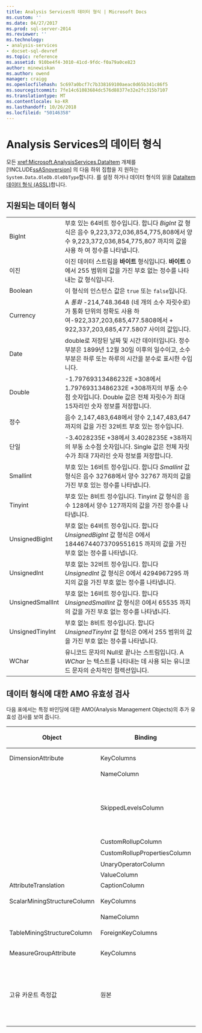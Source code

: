 ```yaml
---
title: Analysis Services의 데이터 형식 | Microsoft Docs
ms.custom: ''
ms.date: 04/27/2017
ms.prod: sql-server-2014
ms.reviewer: ''
ms.technology:
- analysis-services
- docset-sql-devref
ms.topic: reference
ms.assetid: 910be4f4-3010-41cd-9fdc-f0a79a0ce823
author: minewiskan
ms.author: owend
manager: craigg
ms.openlocfilehash: 5c697a0bcf7c7b338169100aeac0d65b341c86f5
ms.sourcegitcommit: 7fe14c61083684dc576d88377e32e2fc315b7107
ms.translationtype: MT
ms.contentlocale: ko-KR
ms.lasthandoff: 10/26/2018
ms.locfileid: "50146358"
---
```

# <a name="data-types-in-analysis-services"></a>Analysis Services의 데이터 형식
  모든 <xref:Microsoft.AnalysisServices.DataItem> 개체를 [!INCLUDE[ssASnoversion](../../../includes/ssasnoversion-md.md)] 의 다음 하위 집합을 지 원하는 `System.Data.OleDb.OleDbType`합니다. 를 설정 하거나 데이터 형식의 읽을 [DataItem 데이터 형식 &#40;ASSL&#41;](https://docs.microsoft.com/bi-reference/assl/data-type/dataitem-data-type-assl)합니다.  
  
## <a name="supported-data-types"></a>지원되는 데이터 형식  
  
|||  
|-|-|  
|BigInt|부호 있는 64비트 정수입니다. 합니다 *BigInt* 값 형식은 음수 9,223,372,036,854,775,808에서 양수 9,223,372,036,854,775,807 까지의 값을 사용 하 여 정수를 나타냅니다.|  
|이진|이진 데이터 스트림을 **바이트** 형식입니다. **바이트** 0에서 255 범위의 값을 가진 부호 없는 정수를 나타내는 값 형식입니다.|  
|Boolean|이 형식의 인스턴스 값은 `true` 또는 `false`입니다.|  
|Currency|A *통화* -214,748.3648 (네 개의 소수 자릿수로)가 통화 단위의 정확도 사용 하 여-922,337,203,685,477.5808에서 + 922,337,203,685,477.5807 사이의 값입니다.|  
|Date|double로 저장된 날짜 및 시간 데이터입니다. 정수 부분은 1899년 12월 30일 이후의 일수이고, 소수 부분은 하루 또는 하루의 시간을 분수로 표시한 수입니다.|  
|Double|-1.79769313486232E +308에서 1.79769313486232E +308까지의 부동 소수점 숫자입니다. Double 값은 전체 자릿수가 최대 15자리인 숫자 정보를 저장합니다.|  
|정수|음수 2,147,483,648에서 양수 2,147,483,647까지의 값을 가진 32비트 부호 있는 정수입니다.|  
|단일|-3.4028235E +38에서 3.4028235E +38까지의 부동 소수점 숫자입니다. Single 값은 전체 자릿수가 최대 7자리인 숫자 정보를 저장합니다.|  
|Smallint|부호 있는 16비트 정수입니다. 합니다 *Smallint* 값 형식은 음수 32768에서 양수 32767 까지의 값을 가진 부호 있는 정수를 나타냅니다.|  
|Tinyint|부호 있는 8비트 정수입니다. Tinyint 값 형식은 음수 128에서 양수 127까지의 값을 가진 정수를 나타냅니다.|  
|UnsignedBigInt|부호 없는 64비트 정수입니다. 합니다 *UnsignedBigInt* 값 형식은 0에서 18446744073709551615 까지의 값을 가진 부호 없는 정수를 나타냅니다.|  
|UnsignedInt|부호 없는 32비트 정수입니다. 합니다 *UnsignedInt* 값 형식은 0에서 4294967295 까지의 값을 가진 부호 없는 정수를 나타냅니다.|  
|UnsignedSmallInt|부호 없는 16비트 정수입니다. 합니다 *UnsignedSmallInt* 값 형식은 0에서 65535 까지의 값을 가진 부호 없는 정수를 나타냅니다.|  
|UnsignedTinyInt|부호 없는 8비트 정수입니다. 합니다 *UnsignedTinyInt* 값 형식은 0에서 255 범위의 값을 가진 부호 없는 정수를 나타냅니다.|  
|WChar|유니코드 문자의 Null로 끝나는 스트림입니다. A *WChar* 는 텍스트를 나타내는 데 사용 되는 유니코드 문자의 순차적인 컬렉션입니다.|  
  
## <a name="amo-validations-on-data-types"></a>데이터 형식에 대한 AMO 유효성 검사  
 다음 표에서는 특정 바인딩에 대한 AMO(Analysis Management Objects)의 추가 유효성 검사를 보여 줍니다.  
  
|Object|Binding|허용되는 데이터 형식|  
|------------|-------------|------------------------|  
|DimensionAttribute|KeyColumns|Binary를 제외한 모든 데이터 형식|  
||NameColumn|WChar만|  
||SkippedLevelsColumn|정수 유형만: BigInt, Integer, SmallInt, TinyInt, UnsignedBigInt, UnsignedInt, UnsignedSmallInt, UnsignedTinyInt|  
||CustomRollupColumn|WChar만|  
||CustomRollupPropertiesColumn|WChar만|  
||UnaryOperatorColumn|WChar만|  
||ValueColumn|All|  
|AttributeTranslation|CaptionColumn|WChar만|  
|ScalarMiningStructureColumn|KeyColumns|Binary를 제외한 모든 데이터 형식|  
||NameColumn|WChar만|  
|TableMiningStructureColumn|ForeignKeyColumns|Binary를 제외한 모든 데이터 형식|  
|MeasureGroupAttribute|KeyColumns|Binary를 제외한 모든 데이터 형식|  
|고유 카운트 측정값|원본|BigInt, Currency, Double, Integer, Single, SmallInt, TinyInt, UnsignedBigInt, UnsignedInt, UnsignedSmallInt, UnsignedTinyInt|  
  
  
